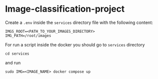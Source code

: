# Image-classification-project

Create a `.env` inside the `services` directory file with the following content:
```
IMGS_ROOT=<PATH_TO_YOUR_IMAGES_DIRECTORY>
IMG_PATH=/root/images
```

For run a script inside the docker you should go to `services` directory
```
cd services
```
and run
```
sudo IMG=<IMAGE_NAME> docker compose up
```
